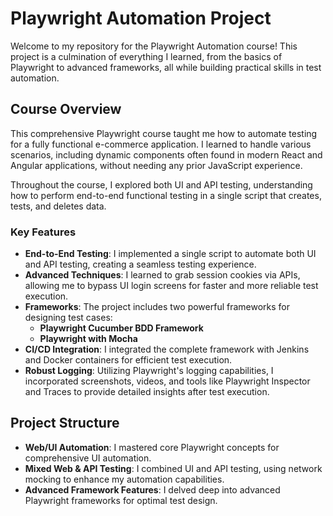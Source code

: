 # Playwright Automation Project

Welcome to my repository for the Playwright Automation course! This project is a culmination of everything I learned, from the basics of Playwright to advanced frameworks, all while building practical skills in test automation.

## Course Overview

This comprehensive Playwright course taught me how to automate testing for a fully functional e-commerce application. I learned to handle various scenarios, including dynamic components often found in modern React and Angular applications, without needing any prior JavaScript experience.

Throughout the course, I explored both UI and API testing, understanding how to perform end-to-end functional testing in a single script that creates, tests, and deletes data.

### Key Features

- **End-to-End Testing**: I implemented a single script to automate both UI and API testing, creating a seamless testing experience.
- **Advanced Techniques**: I learned to grab session cookies via APIs, allowing me to bypass UI login screens for faster and more reliable test execution.
- **Frameworks**: The project includes two powerful frameworks for designing test cases:
  - **Playwright Cucumber BDD Framework**
  - **Playwright with Mocha**
- **CI/CD Integration**: I integrated the complete framework with Jenkins and Docker containers for efficient test execution.
- **Robust Logging**: Utilizing Playwright's logging capabilities, I incorporated screenshots, videos, and tools like Playwright Inspector and Traces to provide detailed insights after test execution.

## Project Structure

- **Web/UI Automation**: I mastered core Playwright concepts for comprehensive UI automation.
- **Mixed Web & API Testing**: I combined UI and API testing, using network mocking to enhance my automation capabilities.
- **Advanced Framework Features**: I delved deep into advanced Playwright frameworks for optimal test design.
